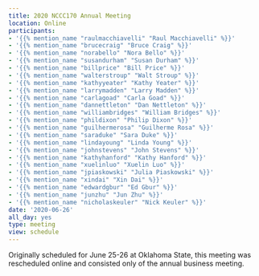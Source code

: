 ```yaml
---
title: 2020 NCCC170 Annual Meeting
location: Online
participants:
- '{{% mention_name "raulmacchiavelli" "Raul Macchiavelli" %}}'
- '{{% mention_name "brucecraig" "Bruce Craig" %}}'
- '{{% mention_name "norabello" "Nora Bello" %}}'
- '{{% mention_name "susandurham" "Susan Durham" %}}'
- '{{% mention_name "billprice" "Bill Price" %}}'
- '{{% mention_name "walterstroup" "Walt Stroup" %}}'
- '{{% mention_name "kathyyeater" "Kathy Yeater" %}}'
- '{{% mention_name "larrymadden" "Larry Madden" %}}'
- '{{% mention_name "carlagoad" "Carla Goad" %}}'
- '{{% mention_name "dannettleton" "Dan Nettleton" %}}'
- '{{% mention_name "williambridges" "William Bridges" %}}'
- '{{% mention_name "phildixon" "Philip Dixon" %}}'
- '{{% mention_name "guilhermerosa" "Guilherme Rosa" %}}'
- '{{% mention_name "saraduke" "Sara Duke" %}}'
- '{{% mention_name "lindayoung" "Linda Young" %}}'
- '{{% mention_name "johnstevens" "John Stevens" %}}'
- '{{% mention_name "kathyhanford" "Kathy Hanford" %}}'
- '{{% mention_name "xuelinluo" "Xuelin Luo" %}}'
- '{{% mention_name "jpiaskowski" "Julia Piaskowski" %}}'
- '{{% mention_name "xindai" "Xin Dai" %}}'
- '{{% mention_name "edwardgbur" "Ed Gbur" %}}'
- '{{% mention_name "junzhu" "Jun Zhu" %}}'
- '{{% mention_name "nicholaskeuler" "Nick Keuler" %}}'
date: '2020-06-26'
all_day: yes
type: meeting
view: schedule
---
```

Originally scheduled for June 25-26 at Oklahoma State, this meeting was rescheduled online and consisted only of the annual business meeting.
